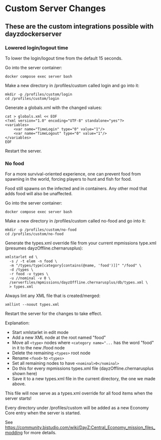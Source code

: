 # Custom Server Changes

## These are the custom integrations possible with dayzdockerserver

### Lowered login/logout time

To lower the login/logout time from the default 15 seconds.

Go into the server container:

```shell
docker compose exec server bash
```

Make a new directory in /profiles/custom called login and go into it:

```shell
mkdir -p /profiles/custom/login
cd /profiles/custom/login
```

Generate a globals.xml with the changed values:

```shell
cat > globals.xml << EOF
<?xml version="1.0" encoding="UTF-8" standalone="yes"?>
<variables>
    <var name="TimeLogin" type="0" value="1"/>
    <var name="TimeLogout" type="0" value="1"/>
</variables>
EOF
```

Restart the server.

### No food

For a more survival-oriented experience, one can prevent food from spawning in the world, forcing players to hunt and fish for food.

Food still spawns on the infected and in containers. Any other mod that adds food will also be unaffected.

Go into the server container:

```shell
docker compose exec server bash
```

Make a new directory in /profiles/custom called no-food and go into it:

```shell
mkdir -p /profiles/custom/no-food
cd /profiles/custom/no-food
```

Generate the types.xml override file from your current mpmissions type.xml (presumes dayzOffline.chernarusplus):

```shell
xmlstarlet ed \
  -s / -t elem -n food \
  -m "/types/type[category[contains(@name, 'food')]]" "/food" \
  -d /types \
  -r food -v types \
  -u //nominal -v 0 \
  /serverfiles/mpmissions/dayzOffline.chernarusplus/db/types.xml \
  > types.xml
```

Always lint any XML file that is created/merged:
```shell
xmllint --noout types.xml
```

Restart the server for the changes to take effect.

Explanation:
* Start xmlstarlet in edit mode
* Add a new XML node at the root named "food"
* Move all `<type>` nodes where `<category name="...` has the word "food" in it to the new /food node
* Delete the remaining `<types>` root node
* Rename `<food>` to `<types>`
* Set all remaining nodes to have `<nominal>0</nominal>`
* Do this for every mpmissions types.xml file (dayzOffline.chernarusplus shown here)
* Save it to a new types.xml file in the current directory, the one we made above.

This file will now serve as a types.xml override for all food items when the server starts!

Every directory under /profiles/custom will be added as a new Economy Core entry when the server is started.

See https://community.bistudio.com/wiki/DayZ:Central_Economy_mission_files_modding for more details.
